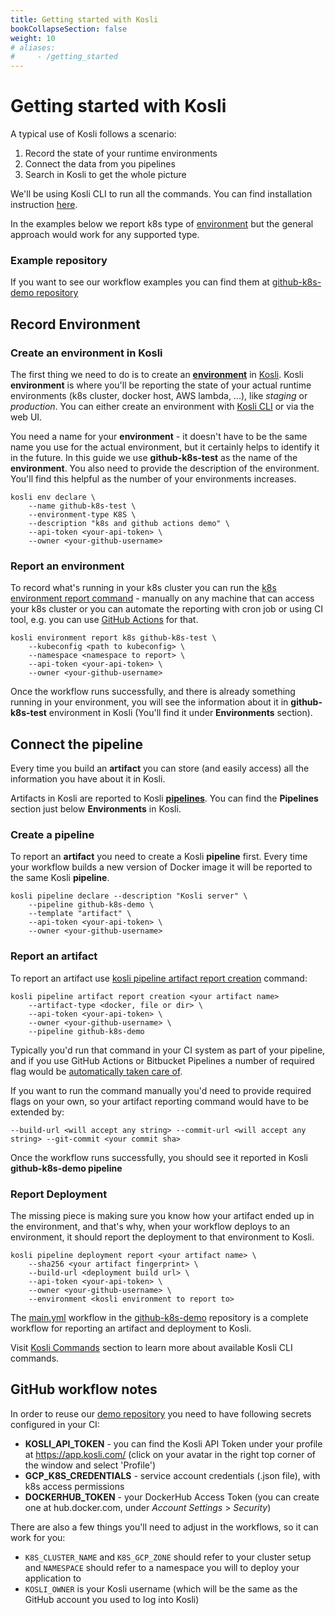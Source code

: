 ```yaml
---
title: Getting started with Kosli
bookCollapseSection: false
weight: 10
# aliases:
#     - /getting_started
---
```

# Getting started with Kosli

A typical use of Kosli follows a scenario:

1. Record the state of your runtime environments
1. Connect the data from you pipelines 
1. Search in Kosli to get the whole picture

We'll be using Kosli CLI to run all the commands. You can find installation instruction [here](/getting_started/installation).

In the examples below we report k8s type of [environment](/introducing_kosli/environments) but the general approach would work for any supported type.


### Example repository
If you want to see our workflow examples you can find them at [github-k8s-demo repository](https://github.com/kosli-dev/github-k8s-demo)

## Record Environment

### Create an environment in Kosli

The first thing we need to do is to create an **[environment](/introducing_kosli/environments)** in [Kosli](https://app.kosli.com). 
Kosli **environment** is where you'll be reporting the state of your actual runtime environments (k8s cluster, docker host, AWS lambda, ...), like *staging* or *production*. 
You can either create an environment with [Kosli CLI](/introducing_kosli/cli/) or via the web UI. 

You need a name for your **environment** - it doesn't have to be the same name you use for the actual environment, but it certainly helps to identify it in the future. In this guide we use **github-k8s-test** as the name of the **environment**.
You also need to provide the description of the environment. You'll find this helpful as the number of your environments increases.

```shell {.command}
kosli env declare \
    --name github-k8s-test \
    --environment-type K8S \
    --description "k8s and github actions demo" \
    --api-token <your-api-token> \
    --owner <your-github-username>
```

### Report an environment

To record what's running in your k8s cluster you can run the [k8s environment report command](/client_reference/kosli_environment_report_k8s/) - manually on any machine that can access your k8s cluster or you can automate the reporting with cron job or using CI tool, e.g. you can use [GitHub Actions](https://github.com/kosli-dev/github-k8s-demo/blob/main/.github/workflows/report.yml) for that.

```shell {.command}
kosli environment report k8s github-k8s-test \
    --kubeconfig <path to kubeconfig> \
    --namespace <namespace to report> \
    --api-token <your-api-token> \
    --owner <your-github-username>
```

Once the workflow runs successfully, and there is already something running in your environment, you will see the information about it in **github-k8s-test** environment in Kosli (You'll find it under **Environments** section).  

## Connect the pipeline

Every time you build an **artifact** you can store (and easily access) all the information you have about it in Kosli.

Artifacts in Kosli are reported to Kosli **[pipelines](/introducing_kosli/pipelines)**. You can find the **Pipelines** section just below **Environments** in Kosli.

### Create a pipeline

To report an **artifact** you need to create a Kosli **pipeline** first. Every time your workflow builds a new version of Docker image it will be reported to the same Kosli **pipeline**.

```shell {.command}
kosli pipeline declare --description "Kosli server" \
    --pipeline github-k8s-demo \
    --template "artifact" \
    --api-token <your-api-token> \
    --owner <your-github-username>
```

### Report an artifact

To report an artifact use [kosli pipeline artifact report creation](/client_reference/kosli_pipeline_artifact_report_creation/) command:

```shell {.command}
kosli pipeline artifact report creation <your artifact name> 
    --artifact-type <docker, file or dir> \
    --api-token <your-api-token> \
    --owner <your-github-username> \
    --pipeline github-k8s-demo
```

Typically you'd run that command in your CI system as part of your pipeline, and if you use GitHub Actions or Bitbucket Pipelines a number of required flag would be [automatically taken care of](/ci-defaults). 

If you want to run the command manually you'd need to provide required flags on your own, so your artifact reporting command would have to be extended by:

```shell {.command}
--build-url <will accept any string> --commit-url <will accept any string> --git-commit <your commit sha>
```

Once the workflow runs successfully, you should see it reported in Kosli **github-k8s-demo pipeline**

### Report Deployment

The missing piece is making sure you know how your artifact ended up in the environment, and that's why, when your workflow deploys to an environment, it should report the deployment to that environment to Kosli.  

```shell {.command}
kosli pipeline deployment report <your artifact name> \
    --sha256 <your artifact fingerprint> \
    --build-url <deployment build url> \
    --api-token <your-api-token> \
    --owner <your-github-username> \
    --environment <kosli environment to report to>
```

The [main.yml](https://github.com/kosli-dev/github-k8s-demo/blob/main/.github/workflows/main.yml) workflow in the [github-k8s-demo](https://github.com/kosli-dev/github-k8s-demo) repository is a complete workflow for reporting an artifact and deployment to Kosli.


Visit [Kosli Commands](/client_reference) section to learn more about available Kosli CLI commands.


## GitHub workflow notes

In order to reuse our [demo repository](https://github.com/kosli-dev/github-k8s-demo) you need to have following secrets configured in your CI:

* **KOSLI_API_TOKEN** - you can find the Kosli API Token under your profile at https://app.kosli.com/ (click on your avatar in the right top corner of the window and select 'Profile')
* **GCP_K8S_CREDENTIALS** - service account credentials (.json file), with k8s access permissions
* **DOCKERHUB_TOKEN** - your DockerHub Access Token (you can create one at hub.docker.com, under *Account Settings* > *Security*)

There are also a few things you'll need to adjust in the workflows, so it can work for you:

* `K8S_CLUSTER_NAME` and `K8S_GCP_ZONE` should refer to your cluster setup and `NAMESPACE` should refer to a namespace you will to deploy your application to
* `KOSLI_OWNER` is your Kosli username (which will be the same as the GitHub account you used to log into Kosli)
